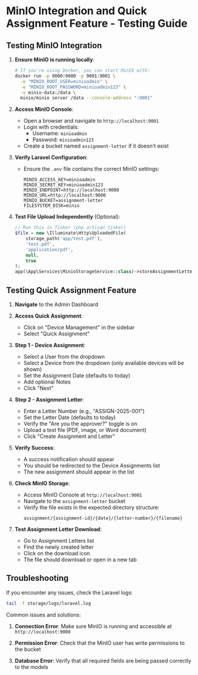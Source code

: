 # MinIO Integration and Quick Assignment Feature - Testing Guide

## Testing MinIO Integration

1. **Ensure MinIO is running locally**:
   ```bash
   # If you're using Docker, you can start MinIO with:
   docker run -p 9000:9000 -p 9001:9001 \
     -e "MINIO_ROOT_USER=minioadmin" \
     -e "MINIO_ROOT_PASSWORD=minioadmin123" \
     -v minio-data:/data \
     minio/minio server /data --console-address ":9001"
   ```

2. **Access MinIO Console**:
   - Open a browser and navigate to `http://localhost:9001`
   - Login with credentials:
     - Username: `minioadmin`
     - Password: `minioadmin123`
   - Create a bucket named `assignment-letter` if it doesn't exist

3. **Verify Laravel Configuration**:
   - Ensure the `.env` file contains the correct MinIO settings:
     ```
     MINIO_ACCESS_KEY=minioadmin
     MINIO_SECRET_KEY=minioadmin123
     MINIO_ENDPOINT=http://localhost:9000
     MINIO_URL=http://localhost:9000
     MINIO_BUCKET=assignment-letter
     FILESYSTEM_DISK=minio
     ```

4. **Test File Upload Independently** (Optional):
   ```php
   // Run this in Tinker (php artisan tinker)
   $file = new \Illuminate\Http\UploadedFile(
       storage_path('app/test.pdf'), 
       'test.pdf', 
       'application/pdf', 
       null, 
       true
   );
   app(\App\Services\MinioStorageService::class)->storeAssignmentLetterFile($file, 'assignment', 1, '2025-07-11', 'TEST-001');
   ```

## Testing Quick Assignment Feature

1. **Navigate** to the Admin Dashboard

2. **Access Quick Assignment**:
   - Click on "Device Management" in the sidebar
   - Select "Quick Assignment"

3. **Step 1 - Device Assignment**:
   - Select a User from the dropdown
   - Select a Device from the dropdown (only available devices will be shown)
   - Set the Assignment Date (defaults to today)
   - Add optional Notes
   - Click "Next"

4. **Step 2 - Assignment Letter**:
   - Enter a Letter Number (e.g., "ASSIGN-2025-001")
   - Set the Letter Date (defaults to today)
   - Verify the "Are you the approver?" toggle is on
   - Upload a test file (PDF, image, or Word document)
   - Click "Create Assignment and Letter"

5. **Verify Success**:
   - A success notification should appear
   - You should be redirected to the Device Assignments list
   - The new assignment should appear in the list

6. **Check MinIO Storage**:
   - Access MinIO Console at `http://localhost:9001`
   - Navigate to the `assignment-letter` bucket
   - Verify the file exists in the expected directory structure:
     ```
     assignment/{assignment-id}/{date}/{letter-number}/{filename}
     ```

7. **Test Assignment Letter Download**:
   - Go to Assignment Letters list
   - Find the newly created letter
   - Click on the download icon
   - The file should download or open in a new tab

## Troubleshooting

If you encounter any issues, check the Laravel logs:

```bash
tail -f storage/logs/laravel.log
```

Common issues and solutions:

1. **Connection Error**: Make sure MinIO is running and accessible at `http://localhost:9000`

2. **Permission Error**: Check that the MinIO user has write permissions to the bucket

3. **Database Error**: Verify that all required fields are being passed correctly to the models
